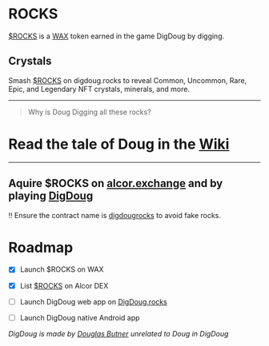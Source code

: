 # ROCKS
[$ROCKS](https://wax.alcor.exchange/trade/rocks-digdougrocks_wax-eosio.token) is a [WAX](https://wax.io/) token earned in the game DigDoug by digging.

## Crystals
Smash [$ROCKS](https://wax.alcor.exchange/trade/rocks-digdougrocks_wax-eosio.token) on digdoug.rocks to reveal Common, Uncommon, Rare, Epic, and Legendary NFT crystals, minerals, and more.

___

> Why is Doug Digging all these rocks?

# Read the tale of Doug in the [Wiki](https://github.com/dougbutner/ROCKS/wiki)


___


## Aquire $ROCKS on [alcor.exchange](https://wax.alcor.exchange/trade/rocks-digdougrocks_wax-eosio.token) and by playing [DigDoug](https://digdoug.rocks)


‼️ Ensure the contract name is [digdougrocks](https://wax.bloks.io/account/digdougrocks) to avoid fake rocks.


# Roadmap
- [x] Launch $ROCKS on WAX
- [x] List [$ROCKS](https://wax.alcor.exchange/trade/rocks-digdougrocks_wax-eosio.token) on Alcor DEX
- [ ] Launch DigDoug web app on [DigDoug.rocks](https://digdoug.rocks)
- [ ] Launch DigDoug native Android app


*DigDoug is made by [Douglas Butner](https://douglas.life) unrelated to Doug in DigDoug*
